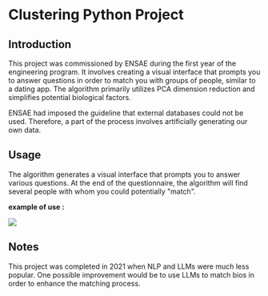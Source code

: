 # Clustering Python Project

## Introduction

This project was commissioned by ENSAE during the first year of the engineering program. It involves creating a visual interface that prompts you to answer questions in order to match you with groups of people, similar to a dating app. The algorithm primarily utilizes PCA dimension reduction and simplifies potential biological factors.

ENSAE had imposed the guideline that external databases could not be used. Therefore, a part of the process involves artificially generating our own data.

## Usage
The algorithm generates a visual interface that prompts you to answer various questions. At the end of the questionnaire, the algorithm will find several people with whom you could potentially "match".

**example of use :**

![]([https://github.com/gbrugere/Learning-Tetris-Using-the-Noisy-Cross-Entropy-Method/blob/main/Tetris.gif](https://github.com/gbrugere/Clustering/blob/main/Enregistrement%202024-02-22%20164744.gif))

## Notes

This project was completed in 2021 when NLP and LLMs were much less popular. One possible improvement would be to use LLMs to match bios in order to enhance the matching process.
